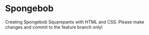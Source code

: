 # Spongebob
 Creating Spongebob Squarepants with HTML and CSS.
Please make changes and commit to the feature branch only!
